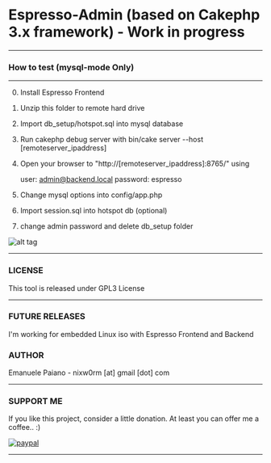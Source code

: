 # Espresso-Admin (based on Cakephp 3.x framework) - Work in progress

***
### How to test (mysql-mode Only)

***
0. Install Espresso Frontend
1. Unzip this folder to remote hard drive
2. Import db_setup/hotspot.sql into mysql database
3. Run cakephp debug server with bin/cake server --host [remoteserver_ipaddress]
4. Open your browser to "http://[remoteserver_ipaddress]:8765/" using

   user: admin@backend.local
   password: espresso

5. Change mysql options into config/app.php
6. Import session.sql into hotspot db (optional)
8. change admin password and delete db_setup folder

![alt tag](https://github.com/emanuelepaiano/espresso-admin/blob/master/screenshots/1.png)

***

### LICENSE
This tool is released under GPL3 License

***

### FUTURE RELEASES
I'm working for embedded Linux iso with Espresso Frontend and Backend

### AUTHOR
Emanuele Paiano - nixw0rm [at] gmail [dot] com

***

### SUPPORT ME
If you like this project, consider a little donation. At least you can offer me a coffee.. :)

[![paypal](https://www.paypalobjects.com/en_US/i/btn/btn_donateCC_LG.gif)](https://www.paypal.me/emanuelepaiano)

***
